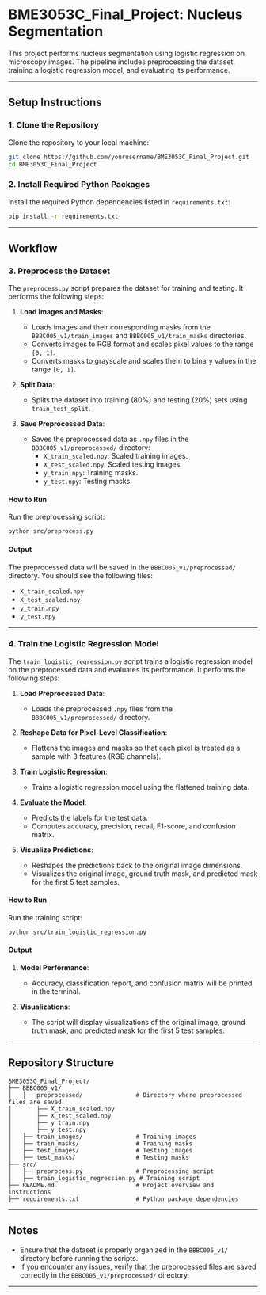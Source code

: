 # BME3053C_Final_Project: Nucleus Segmentation

This project performs nucleus segmentation using logistic regression on microscopy images. The pipeline includes preprocessing the dataset, training a logistic regression model, and evaluating its performance.

---

## Setup Instructions

### 1. Clone the Repository

Clone the repository to your local machine:

```bash
git clone https://github.com/yourusername/BME3053C_Final_Project.git
cd BME3053C_Final_Project
```

### 2. Install Required Python Packages

Install the required Python dependencies listed in `requirements.txt`:

```bash
pip install -r requirements.txt
```

---

## Workflow

### 3. Preprocess the Dataset

The `preprocess.py` script prepares the dataset for training and testing. It performs the following steps:

1. **Load Images and Masks**:
   - Loads images and their corresponding masks from the `BBBC005_v1/train_images` and `BBBC005_v1/train_masks` directories.
   - Converts images to RGB format and scales pixel values to the range `[0, 1]`.
   - Converts masks to grayscale and scales them to binary values in the range `[0, 1]`.

2. **Split Data**:
   - Splits the dataset into training (80%) and testing (20%) sets using `train_test_split`.

3. **Save Preprocessed Data**:
   - Saves the preprocessed data as `.npy` files in the `BBBC005_v1/preprocessed/` directory:
     - `X_train_scaled.npy`: Scaled training images.
     - `X_test_scaled.npy`: Scaled testing images.
     - `y_train.npy`: Training masks.
     - `y_test.npy`: Testing masks.

#### How to Run

Run the preprocessing script:

```bash
python src/preprocess.py
```

#### Output

The preprocessed data will be saved in the `BBBC005_v1/preprocessed/` directory. You should see the following files:
- `X_train_scaled.npy`
- `X_test_scaled.npy`
- `y_train.npy`
- `y_test.npy`

---

### 4. Train the Logistic Regression Model

The `train_logistic_regression.py` script trains a logistic regression model on the preprocessed data and evaluates its performance. It performs the following steps:

1. **Load Preprocessed Data**:
   - Loads the preprocessed `.npy` files from the `BBBC005_v1/preprocessed/` directory.

2. **Reshape Data for Pixel-Level Classification**:
   - Flattens the images and masks so that each pixel is treated as a sample with 3 features (RGB channels).

3. **Train Logistic Regression**:
   - Trains a logistic regression model using the flattened training data.

4. **Evaluate the Model**:
   - Predicts the labels for the test data.
   - Computes accuracy, precision, recall, F1-score, and confusion matrix.

5. **Visualize Predictions**:
   - Reshapes the predictions back to the original image dimensions.
   - Visualizes the original image, ground truth mask, and predicted mask for the first 5 test samples.

#### How to Run

Run the training script:

```bash
python src/train_logistic_regression.py
```

#### Output

1. **Model Performance**:
   - Accuracy, classification report, and confusion matrix will be printed in the terminal.

2. **Visualizations**:
   - The script will display visualizations of the original image, ground truth mask, and predicted mask for the first 5 test samples.

---

## Repository Structure

```
BME3053C_Final_Project/
├── BBBC005_v1/
│   ├── preprocessed/               # Directory where preprocessed files are saved
│       ├── X_train_scaled.npy
│       ├── X_test_scaled.npy
│       ├── y_train.npy
│       ├── y_test.npy
│   ├── train_images/               # Training images
│   ├── train_masks/                # Training masks
│   ├── test_images/                # Testing images
│   ├── test_masks/                 # Testing masks
├── src/
│   ├── preprocess.py               # Preprocessing script
│   ├── train_logistic_regression.py # Training script
├── README.md                       # Project overview and instructions
├── requirements.txt                # Python package dependencies
```

---

## Notes

- Ensure that the dataset is properly organized in the `BBBC005_v1/` directory before running the scripts.
- If you encounter any issues, verify that the preprocessed files are saved correctly in the `BBBC005_v1/preprocessed/` directory.

---
